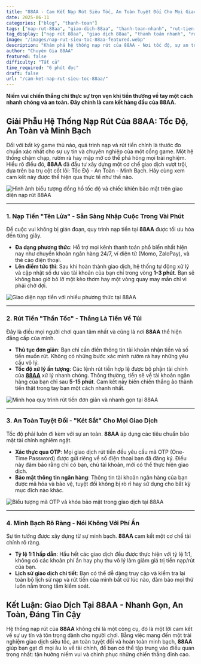 ```yaml
---
title: "88AA - Cam Kết Nạp Rút Siêu Tốc, An Toàn Tuyệt Đối Cho Mọi Giao Dịch"
date: 2025-06-11
categories: ["blog", "thanh-toan"]
tags: ["nap-rut-88aa", "giao-dich-88aa", "thanh-toan-nhanh", "rut-tien-uy-tin", "nap-tien-88aa"]
tag_display: ["nạp rút 88aa", "giao dịch 88aa", "thanh toán nhanh", "rút tiền uy tín", "nạp tiền 88aa"]
image: "/images/nap-rut-sieu-toc-88aa-featured.webp"
description: "Khám phá hệ thống nạp rút của 88AA - Nơi tốc độ, sự an toàn và minh bạch được đặt lên hàng đầu. Tìm hiểu quy trình giao dịch nhanh gọn và an toàn tuyệt đối."
author: "Chuyên Gia 88AA"
featured: false
difficulty: "Tất cả"
time_required: "6 phút đọc"
draft: false
url: "/cam-ket-nap-rut-sieu-toc-88aa/"
---
```



**Niềm vui chiến thắng chỉ thực sự trọn vẹn khi tiền thưởng về tay một cách nhanh chóng và an toàn. Đây chính là cam kết hàng đầu của **88AA**.**
## Giải Phẫu Hệ Thống Nạp Rút Của **88AA**: Tốc Độ, An Toàn và Minh Bạch


Đối với bất kỳ game thủ nào, quá trình nạp và rút tiền chính là thước đo chuẩn xác nhất cho sự uy tín và chuyên nghiệp của một cổng game. Một hệ thống chậm chạp, rườm rà hay mập mờ có thể phá hỏng mọi trải nghiệm. Hiểu rõ điều đó, **88AA** đã đầu tư xây dựng một cơ chế giao dịch vượt trội, dựa trên ba trụ cột cốt lõi: Tốc Độ - An Toàn - Minh Bạch. Hãy cùng xem cam kết này được thể hiện qua thực tế như thế nào.


![Hình ảnh biểu tượng đồng hồ tốc độ và chiếc khiên bảo mật trên giao diện nạp rút 88AA](/images/nap-rut-sieu-toc-88aa-featured.webp)


---


### 1. Nạp Tiền "Tên Lửa" - Sẵn Sàng Nhập Cuộc Trong Vài Phút


Để cuộc vui không bị gián đoạn, quy trình nạp tiền tại **88AA** được tối ưu hóa đến từng giây.
- **Đa dạng phương thức**: Hỗ trợ mọi kênh thanh toán phổ biến nhất hiện nay như chuyển khoản ngân hàng 24/7, ví điện tử (Momo, ZaloPay), và thẻ cào điện thoại.
- **Lên điểm tức thì**: Sau khi hoàn thành giao dịch, hệ thống tự động xử lý và cập nhật số dư vào tài khoản của bạn chỉ trong vòng **1-3 phút**. Bạn sẽ không bao giờ bỏ lỡ một kèo thơm hay một vòng quay may mắn chỉ vì phải chờ đợi.


![Giao diện nạp tiền với nhiều phương thức tại 88AA](/images/giao-dien-nap-tien-88aa.webp)


---


### 2. Rút Tiền "Thần Tốc" - Thắng Là Tiền Về Túi


Đây là điều mọi người chơi quan tâm nhất và cũng là nơi **88AA** thể hiện đẳng cấp của mình.
- **Thủ tục đơn giản**: Bạn chỉ cần điền thông tin tài khoản nhận tiền và số tiền muốn rút. Không có những bước xác minh rườm rà hay những yêu cầu vô lý.
- **Tốc độ xử lý ấn tượng**: Các lệnh rút tiền hợp lệ được bộ phận tài chính của [**88AA**](https://88aa.com.co "88AA") xử lý nhanh chóng. Thông thường, tiền sẽ về tài khoản ngân hàng của bạn chỉ sau **5-15 phút**. Cam kết này biến chiến thắng ảo thành tiền thật trong tay bạn một cách nhanh nhất.


![Minh họa quy trình rút tiền đơn giản và nhanh gọn tại 88AA](/images/quy-trinh-rut-tien-nhanh-gon-88aa.webp)


---


### 3. An Toàn Tuyệt Đối - "Két Sắt" Cho Mọi Giao Dịch


Tốc độ phải luôn đi kèm với sự an toàn. **88AA** áp dụng các tiêu chuẩn bảo mật tài chính nghiêm ngặt.
- **Xác thực qua OTP**: Mọi giao dịch rút tiền đều yêu cầu mã OTP (One-Time Password) được gửi riêng về số điện thoại bạn đã đăng ký. Điều này đảm bảo rằng chỉ có bạn, chủ tài khoản, mới có thể thực hiện giao dịch.
- **Bảo mật thông tin ngân hàng**: Thông tin tài khoản ngân hàng của bạn được mã hóa và bảo vệ, tuyệt đối không bị rò rỉ hay sử dụng cho bất kỳ mục đích nào khác.


![Biểu tượng mã OTP và khóa bảo mật trong giao dịch tại 88AA](/images/bao-mat-giao-dich-otp-88aa.webp)


---


### 4. Minh Bạch Rõ Ràng - Nói Không Với Phí Ẩn


Sự tin tưởng được xây dựng từ sự minh bạch. **88AA** cam kết một cơ chế tài chính rõ ràng.
- **Tỷ lệ 1:1 hấp dẫn**: Hầu hết các giao dịch đều được thực hiện với tỷ lệ 1:1, không có các khoản phí ẩn hay phụ thu vô lý làm giảm giá trị tiền nạp/rút của bạn.
- **Lịch sử giao dịch chi tiết**: Bạn có thể dễ dàng truy cập và kiểm tra lại toàn bộ lịch sử nạp và rút tiền của mình bất cứ lúc nào, đảm bảo mọi thứ luôn nằm trong tầm kiểm soát.


## Kết Luận: Giao Dịch Tại **88AA** - Nhanh Gọn, An Toàn, Đáng Tin Cậy


Hệ thống nạp rút của **88AA** không chỉ là một công cụ, đó là một lời cam kết về sự uy tín và tôn trọng dành cho người chơi. Bằng việc mang đến một trải nghiệm giao dịch siêu tốc, an toàn tuyệt đối và hoàn toàn minh bạch, **88AA** giúp bạn gạt đi mọi âu lo về tài chính, để bạn có thể tập trung vào điều quan trọng nhất: tận hưởng niềm vui và chinh phục những chiến thắng đỉnh cao.

